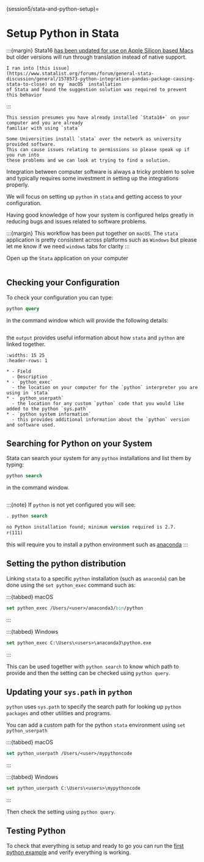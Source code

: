 (session5/stata-and-python-setup)=
# Setup Python in Stata

:::{margin}
Stata16 [has been updated for use on Apple Silicon based Macs](https://blog.stata.com/2020/11/10/stata-for-mac-with-apple-silicon/) but older versions will run through translation instead of
native support.

```{admonition} macOS + Anaconda Issue
I ran into [this issue](https://www.statalist.org/forums/forum/general-stata-discussion/general/1578573-python-integration-pandas-package-causing-stata-to-close) on my `macOS` installation
of Stata and found the suggestion solution was required to prevent this behavior
```
:::

```{admonition} Assumptions
This session presumes you have already installed `Stata16+` on your computer and you are already
familiar with using `stata`
```

```{warning}
Some Universities install `stata` over the network as university provided software.
This can cause issues relating to permissions so please speak up if you run into
these problems and we can look at trying to find a solution.
```

Integration between computer software is always a tricky problem to solve and typically requires
some investment in setting up the integrations properly.

We will focus on setting up `python` in `stata` and getting access to your configuration.

Having good knowledge of how your system is configured helps greatly in reducing bugs and issues related
to software problems.

:::{margin}
This workflow has been put together on `macOS`. The `stata` application is pretty consistent
across platforms such as `Windows` but please let me know if we need `windows` tabs for clarity
:::

Open up the `Stata` application on your computer

```{figure} img/stata-open.png
```

## Checking your Configuration

To check your configuration you can type:

```stata
python query
```

in the command window which will provide the following details:

```{figure} img/stata-python-query.png
```

the `output` provides useful information about how `stata` and `python`
are linked together.

```{list-table}
:widths: 15 25
:header-rows: 1

* - Field
  - Description
* - `python_exec`
  - the location on your computer for the `python` interpreter you are using in `stata`
* - `python_userpath`
  - the location for any custom `python` code that you would like added to the python `sys.path`
* - `python system information`
  - this provides additional information about the `python` version and software used.
```

## Searching for Python on your System

Stata can search your system for any `python` installations and list them by typing:

```stata
python search
```

in the command window.

```{figure} img/stata-python-search.png
```

:::{note}
If `python` is not yet configured you will see:

```stata
. python search

no Python installation found; minimum version required is 2.7.
r(111)
```

this will require you to install a python environment such as [anaconda](resources/setup)
:::

## Setting the python distribution

Linking `stata` to a specific `python` installation (such as `anaconda`) can be done
using the `set python_exec` command such as:

:::{tabbed} macOS
```stata
set python_exec /Users/<user>/anaconda3/bin/python
```
:::

:::{tabbed} Windows
```stata
set python_exec C:\Users\<users>\anaconda3\python.exe
```
:::

This can be used together with `python search` to know which path to provide and then
the setting can be checked using `python query`.

## Updating your `sys.path` in `python`

`python` uses `sys.path` to specify the search path for looking up
`python packages` and other utilities and programs.

You can add a custom path for the python `stata` environment using `set python_userpath`

:::{tabbed} macOS
```stata
set python_userpath /Users/<user>/mypythoncode
```
:::

:::{tabbed} Windows
```stata
set python_userpath C:\Users\<users>\mypythoncode
```
:::

Then check the setting using `python query`.

## Testing Python

To check that everything is setup and ready to go you can run the
[first python example](session5/stata-and-python-firstexample) and verify
everything is working.